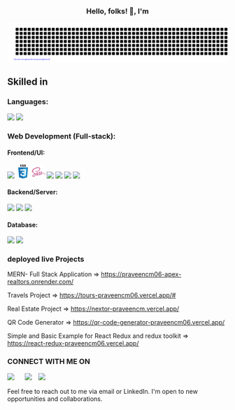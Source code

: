 <h3 align="center">Hello, folks! 👋, I'm </h3>

![gitartwork](gitartwork.svg)

## Skilled in

### Languages: 
<div>
  <img src="https://blog.canadianwebhosting.com/wp-content/uploads/2018/04/javascript-logo.png" height="30">
  <img src="https://logos-world.net/wp-content/uploads/2022/07/Java-Logo-700x394.png" height="35">
</div>

### Web Development (Full-stack):

#### Frontend/UI:

<div>
<img src="https://d2eip9sf3oo6c2.cloudfront.net/tags/images/000/000/184/landscape/html5.png" height="28">
<img src="https://raw.githubusercontent.com/devicons/devicon/master/icons/css3/css3-original-wordmark.svg" height="32">
<img src="https://raw.githubusercontent.com/devicons/devicon/master/icons/sass/sass-original.svg" height="30">
<img src="https://www.vectorlogo.zone/logos/tailwindcss/tailwindcss-icon.svg" height="30">
<img src="https://img.icons8.com/color/452/bootstrap.png" height="30">
<img src="https://upload.wikimedia.org/wikipedia/commons/thumb/a/a7/React-icon.svg/1200px-React-icon.svg.png" height="30">
<img src="https://brandslogos.com/wp-content/uploads/images/redux-logo-vector.svg" height="30">
</div>

#### Backend/Server:

<div>
<img src="https://cdn.iconscout.com/icon/free/png-512/node-js-1174925.png" height="36">
<img src="https://encrypted-tbn0.gstatic.com/images?q=tbn:ANd9GcR0syl-pMTbiJQw4yW4R0Ll8A3a-K8jAw2M_Q&usqp=CAU" height="30">
<img src="https://cdn.hashnode.com/res/hashnode/image/upload/v1636832404785/mTXlsmro-.png?w=1600&h=840&fit=crop&crop=entropy&auto=compress,format&format=webp" height="30">
</div>

#### Database:

<div>
<img src="https://download.logo.wine/logo/MySQL/MySQL-Logo.wine.png" height="40">
<img src="https://img.icons8.com/color/452/mongodb.png" height="39">
</div>


### deployed live Projects
MERN- Full Stack Application => https://praveencm06-apex-realtors.onrender.com/

Travels Project => https://tours-praveencm06.vercel.app/#

Real Estate Project => https://nextor-praveencm.vercel.app/

QR Code Generator => https://qr-code-generator-praveencm06.vercel.app/

Simple and Basic Example for React Redux and redux toolkit => https://react-redux-praveencm06.vercel.app/


### CONNECT WITH ME ON

<p align="left">
    <a href="https://www.linkedin.com/in/praveen-mulgundmath-664762aa/"><img height="30" src="https://dwglogo.com/wp-content/uploads/2020/06/Linkedin_symbol_transparent.png"></a>&nbsp;&nbsp;
    &nbsp;&nbsp;
    <a href="mailto:praveencm427@gmail.com"><img height="30" src="https://static.dezeen.com/uploads/2020/10/gmail-google-logo-rebrand-workspace-design_dezeen_2364_col_0.jpg"></a>
    &nbsp;&nbsp;
    <a href="https://wa.me/918147818112?text=Hello,%20this is%20[YOUR_NAME]%20from%20[COMPANY_NAME].%20I'm%20interested%20in%20your%20profile%20for%20an%20open%20job%20position%20at%20our%20organization"><img src="https://i.pinimg.com/736x/93/b2/65/93b265c795140247db600ac92e58746a.jpg" height="30"></a>
</p>

Feel free to reach out to me via email or LinkedIn. I'm open to new opportunities and collaborations.
